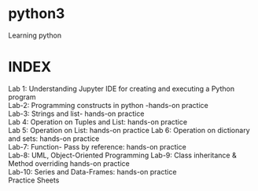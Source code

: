 # python3
Learning python
# INDEX
Lab 1: Understanding Jupyter IDE for creating and executing a Python program	
Lab-2: Programming constructs in python -hands-on practice	
Lab-3: Strings and list- hands-on practice	
Lab 4: Operation on Tuples and List: hands-on practice	
Lab 5: Operation on List: hands-on practice	
Lab 6: Operation on dictionary and sets: hands-on practice	
Lab-7: Function- Pass by reference: hands-on practice	
Lab-8: UML, Object-Oriented Programming	
Lab-9: Class inheritance & Method overriding hands-on practice	
Lab-10: Series and Data-Frames: hands-on practice	
Practice Sheets
